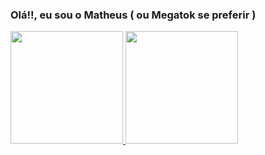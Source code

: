 ### Olá!!, eu sou o Matheus ( ou Megatok se preferir )

 <div>
  <a href="https://github.com/Megatoi">
  <img height="180em" src="https://github-readme-stats.vercel.app/api?username=Megatoi&show_icons=true&theme=dracula&include_all_commits=true&count_private=true"/>
  <img height="180em" src="https://github-readme-stats.vercel.app/api/top-langs/?username=Megatoi&layout=compact&langs_count=7&theme=dracula"/>
</div>
